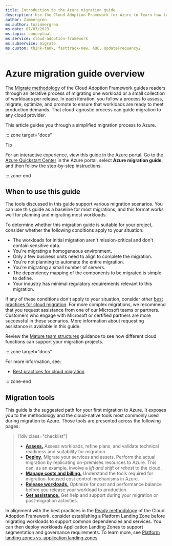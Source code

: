 ```yaml
---
title: Introduction to the Azure migration guide
description: Use the Cloud Adoption Framework for Azure to learn how to effectively migrate your organization's services to Azure.
author: Zimmergren
ms.author: tozimmergren
ms.date: 07/07/2023
ms.topic: conceptual
ms.service: cloud-adoption-framework
ms.subservice: migrate
ms.custom: think-tank, fasttrack-new, AQC, UpdateFrequency2
---
```


# Azure migration guide overview

The [Migrate methodology](../index.md) of the Cloud Adoption Framework guides readers through an iterative process of migrating one workload or a small collection of workloads per release. In each iteration, you follow a process to assess, migrate, optimize, and promote to ensure that workloads are ready to meet production demands. That cloud-agnostic process can guide migration to any cloud provider.

This article guides you through a simplified migration process to Azure.

::: zone target="docs"

> [!TIP]
> For an interactive experience, view this guide in the Azure portal. Go to the [Azure Quickstart Center](https://portal.azure.com/?feature.quickstart=true#blade/Microsoft_Azure_Resources/QuickstartCenterBlade) in the Azure portal, select **Azure migration guide**, and then follow the step-by-step instructions.

::: zone-end

## When to use this guide

The tools discussed in this guide support various migration scenarios. You can use this guide as a baseline for most migrations, and this format works well for planning and migrating most workloads.

To determine whether this migration guide is suitable for your project, consider whether the following conditions apply to your situation:

- The workloads for initial migration aren't mission-critical and don't contain sensitive data.
- You're migrating a homogeneous environment.
- Only a few business units need to align to complete the migration.
- You're not planning to automate the entire migration.
- You're migrating a small number of servers.
- The dependency mapping of the components to be migrated is simple to define.
- Your industry has minimal regulatory requirements relevant to this migration.

<!-- docutune:casing "our Microsoft teams" -->

If any of these conditions don't apply to your situation, consider other [best practices for cloud migration](../azure-best-practices/index.md). For more complex migrations, we recommend that you request assistance from one of our Microsoft teams or partners. Customers who engage with Microsoft or certified partners are more successful in these scenarios. More information about requesting assistance is available in this guide.

Review the [Mature team structures](/azure/cloud-adoption-framework/organize/organization-structures) guidance to see how different cloud functions can support your migration projects.

::: zone target="docs"

For more information, see:

- [Best practices for cloud migration](../azure-best-practices/index.md)

::: zone-end

## Migration tools

This guide is the suggested path for your first migration to Azure. It exposes you to the methodology and the cloud-native tools most commonly used during migration to Azure. Those tools are presented across the following pages:

> [!div class="checklist"]
>
> - [**Assess.**](assess.md) Assess workloads, refine plans, and validate technical readiness and suitability for migration.
> - [**Deploy.**](migrate.md) Migrate your services and assets. Perform the actual migration by replicating on-premises resources to Azure. This can, as an example, involve a _lift and shift_ or _rehost_ to the cloud.
> - [**Manage costs and billing.**](manage-costs.md) Understand the tools required for migration-focused cost control mechanisms in Azure.
> - [**Release workloads.**](release.md) Optimize for cost and performance balance before you release your workload to production.
> - [**Get assistance.**](assistance.md) Get help and support during your migration or post-migration activities.

In alignment with the best practices in the [Ready methodology](../../ready/index.md) of the Cloud Adoption Framework, consider establishing a Platform Landing Zone before migrating workloads to support common dependencies and services. You can then deploy workloads Application Landing Zones to support segmentation and governance requirements. To learn more, see [Platform landing zones vs. application landing zones](/azure/cloud-adoption-framework/ready/landing-zone/#platform-landing-zones-vs-application-landing-zones)
